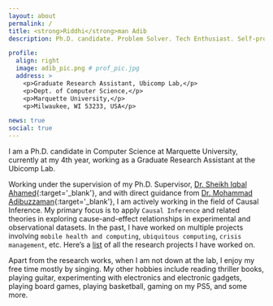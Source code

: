 ```yaml
---
layout: about
permalink: /
title: <strong>Riddhi</strong>man Adib
description: Ph.D. candidate. Problem Solver. Tech Enthusiast. Self-proclaimed Musician. Goes by "<u>Riddhi</u>". (<a href="/assets/img/name_in_bengali.png" target="blank">my name in Bengali</a>)

profile:
  align: right
  image: adib_pic.png # prof_pic.jpg
  address: >
    <p>Graduate Research Assistant, Ubicomp Lab,</p>
    <p>Dept. of Computer Science,</p>
    <p>Marquette University,</p>
    <p>Milwaukee, WI 53233, USA</p>

news: true
social: true
---
```


I am a Ph.D. candidate in Computer Science at Marquette University, currently at my 4th year, working as a Graduate Research Assistant at the Ubicomp Lab.

Working under the supervision of my Ph.D. Supervisor, [Dr. Sheikh Iqbal Ahamed](http://www.mscs.mu.edu/~iq/){:target='\_blank'}, and with direct guidance from [Dr. Mohammad Adibuzzaman](https://adibzaman.github.io/){:target='\_blank'}, I am actively working in the field of Causal Inference. My primary focus is to apply `Causal Inference` and related theories in exploring cause-and-effect relationships in experimental and observational datasets. In the past, I have worked on multiple projects involving `mobile health and computing`, `ubiquitous computing`, `crisis management`, etc. Here’s a [list](https://adib2149.github.io/research) of all the research projects I have worked on.

Apart from the research works, when I am not down at the lab, I enjoy my free time mostly by singing. My other hobbies include reading thriller books, playing guitar, experimenting with electronics and electronic gadgets, playing board games, playing basketball, gaming on my PS5, and some more.
